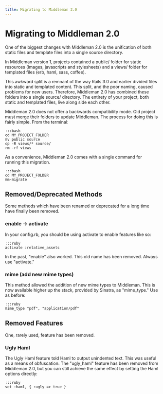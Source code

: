 ```yaml
---
title: Migrating to Middleman 2.0
---
```


# Migrating to Middleman 2.0

One of the biggest changes with Middleman 2.0 is the unification of both static files and template files into a single source directory. 

In Middleman version 1, projects contained a public/ folder for static resources (images, javascripts and stylesheets) and a views/ folder for templated files (erb, haml, sass, coffee).

This awkward split is a remnant of the way Rails 3.0 and earlier divided files into static and templated content. This split, and the poor naming, caused problems for new users. Therefore, Middleman 2.0 has combined these folders into a single source/ directory. The entirety of your project, both static and templated files, live along side each other.

Middleman 2.0 does not offer a backwards compatibility mode. Old project must merge their folders to update Middleman. The process for doing this is fairly simple. From the terminal:

    :::bash
    cd MY_PROJECT_FOLDER
    mv public source
    cp -R views/* source/
    rm -rf views

As a convenience, Middleman 2.0 comes with a single command for running this migration.

    :::bash
    cd MY_PROJECT_FOLDER
    mm-migrate

## Removed/Deprecated Methods

Some methods which have been renamed or deprecated for a long time have finally been removed.

### enable -> activate

In your config.rb, you should be using activate to enable features like so:

    :::ruby
    activate :relative_assets

In the past, "enable" also worked. This old name has been removed. Always use "activate."

### mime (add new mime types)

This method allowed the addition of new mime types to Middleman. This is now available higher up the stack, provided by Sinatra, as "mime_type." Use as before:

    :::ruby
    mime_type "pdf", "application/pdf"

## Removed Features

One, rarely used, feature has been removed.

### Ugly Haml

The Ugly Haml feature told Haml to output unindented text. This was useful as a means of obfuscation. The "ugly_haml" feature has been removed from Middleman 2.0, but you can still achieve the same effect by setting the Haml options directly:

    :::ruby
    set :haml, { :ugly => true }